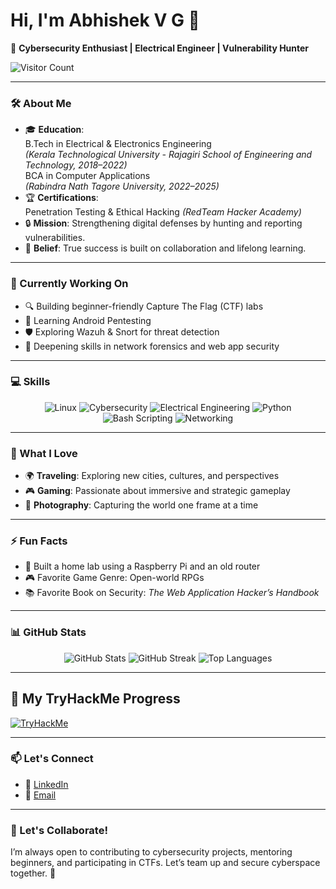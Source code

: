 # Hi, I'm Abhishek V G 👋

🌟 **Cybersecurity Enthusiast | Electrical Engineer | Vulnerability Hunter**

![Visitor Count](https://komarev.com/ghpvc/?username=abhyvg&color=blue)

---

### 🛠 About Me
- 🎓 **Education**:  
  B.Tech in Electrical & Electronics Engineering  
  *(Kerala Technological University - Rajagiri School of Engineering and Technology, 2018–2022)*  
  BCA in Computer Applications  
  *(Rabindra Nath Tagore University, 2022–2025)*  
- 🏆 **Certifications**:  
  Penetration Testing & Ethical Hacking *(RedTeam Hacker Academy)*  
- 🔒 **Mission**: Strengthening digital defenses by hunting and reporting vulnerabilities.  
- 🤝 **Belief**: True success is built on collaboration and lifelong learning.

---

### 🚀 Currently Working On
- 🔍 Building beginner-friendly Capture The Flag (CTF) labs  
- 📱 Learning Android Pentesting  
- 🛡️ Exploring Wazuh & Snort for threat detection  
- 🧠 Deepening skills in network forensics and web app security

---

### 💻 Skills

<p align="center">
  <img src="https://img.shields.io/badge/Linux-FCC624?style=for-the-badge&logo=linux&logoColor=black" alt="Linux">
  <img src="https://img.shields.io/badge/Cybersecurity-0078D4?style=for-the-badge&logo=cybersecurity&logoColor=white" alt="Cybersecurity">
  <img src="https://img.shields.io/badge/Electrical%20Engineering-orange?style=for-the-badge" alt="Electrical Engineering">
  <img src="https://img.shields.io/badge/Python-3776AB?style=for-the-badge&logo=python&logoColor=white" alt="Python">
  <img src="https://img.shields.io/badge/Bash_Scripting-4EAA25?style=for-the-badge&logo=gnu-bash&logoColor=white" alt="Bash Scripting">
  <img src="https://img.shields.io/badge/Networking-29ABE2?style=for-the-badge&logo=cisco&logoColor=white" alt="Networking">
</p>

---

### 🌟 What I Love
- 🌍 **Traveling**: Exploring new cities, cultures, and perspectives  
- 🎮 **Gaming**: Passionate about immersive and strategic gameplay  
- 📸 **Photography**: Capturing the world one frame at a time  

---

### ⚡ Fun Facts
- 🧪 Built a home lab using a Raspberry Pi and an old router  
- 🎮 Favorite Game Genre: Open-world RPGs  
- 📚 Favorite Book on Security: *The Web Application Hacker’s Handbook*

---

### 📊 GitHub Stats

<p align="center">
  <img src="https://github-readme-stats.vercel.app/api?username=abhyvg&show_icons=true&theme=radical" alt="GitHub Stats">
  <img src="https://github-readme-streak-stats.herokuapp.com/?user=abhyvg&theme=radical&hide_border=true" alt="GitHub Streak">
  <img src="https://github-readme-stats.vercel.app/api/top-langs/?username=abhyvg&layout=compact&theme=radical" alt="Top Languages">
</p>

---

## 🧠 My TryHackMe Progress

[![TryHackMe](https://tryhackme-badges.s3.amazonaws.com/yourusername.png)](https://tryhackme.com/p/yourusername)

---

### 📫 Let's Connect

- 💼 [LinkedIn](https://www.linkedin.com/in/abhyvg)  
- 📧 [Email](mailto:abhyvg@gmail.com)

---

### 🤝 Let's Collaborate!
I’m always open to contributing to cybersecurity projects, mentoring beginners, and participating in CTFs. Let’s team up and secure cyberspace together. 🚀
